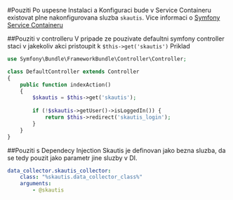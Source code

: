 #Pouziti
Po uspesne Instalaci a Konfiguraci bude v Service Containeru existovat plne nakonfigurovana sluzba ``skautis``.
Vice informaci o [Symfony Service Containeru](http://symfony.com/doc/current/book/service_container.html)

##Pouziti v controlleru
V pripade ze pouzivate defaultni symfony controller staci v jakekoliv akci pristoupit k ``$this->get('skautis')``
Priklad
```php
use Symfony\Bundle\FrameworkBundle\Controller\Controller;

class DefaultController extends Controller
{
    public function indexAction()
    {
        $skautis = $this->get('skautis');
    
        if (!$skautis->getUser()->isLoggedIn()) {
            return $this->redirect('skautis_login');
        }
    }
}
```


##Pouziti s Dependecy Injection
Skautis je definovan jako bezna sluzba, da se tedy pouzit jako parametr jine sluzby v DI.

```yaml
data_collector.skautis_collector:
    class: "%skautis.data_collector_class%"
    arguments:
        - @skautis
```